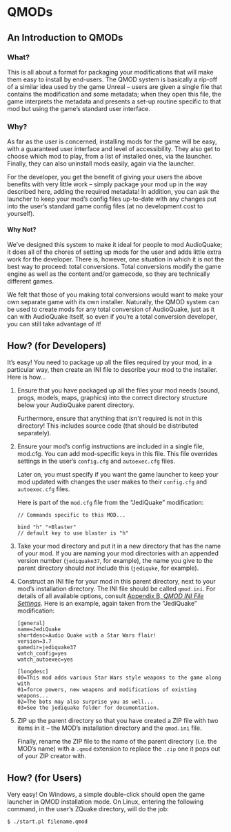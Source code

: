 # QMODs

## An Introduction to QMODs

### What?

This is all about a format for packaging your modifications that will make them easy to install by end-users. The QMOD system is basically a rip-off of a similar idea used by the game Unreal – users are given a single file that contains the modification and some metadata; when they open this file, the game interprets the metadata and presents a set-up routine specific to that mod but using the game’s standard user interface.

### Why?

As far as the user is concerned, installing mods for the game will be easy, with a guaranteed user interface and level of accessibility. They also get to choose which mod to play, from a list of installed ones, via the launcher. Finally, they can also uninstall mods easily, again via the launcher.

For the developer, you get the benefit of giving your users the above benefits with very little work – simply package your mod up in the way described here, adding the required metadata\! In addition, you can ask the launcher to keep your mod’s config files up-to-date with any changes put into the user’s standard game config files (at no development cost to yourself).

#### Why Not?

We’ve designed this system to make it ideal for people to mod AudioQuake; it does all of the chores of setting up mods for the user and adds little extra work for the developer. There is, however, one situation in which it is not the best way to proceed: total conversions. Total conversions modify the game engine as well as the content and/or gamecode, so they are technically different games.

We felt that those of you making total conversions would want to make your own separate game with its own installer. Naturally, the QMOD system can be used to create mods for any total conversion of AudioQuake, just as it can with AudioQuake itself, so even if you’re a total conversion developer, you can still take advantage of it\!

## How? (for Developers)

It’s easy\! You need to package up all the files required by your mod, in a particular way, then create an INI file to describe your mod to the installer. Here is how…

1.  Ensure that you have packaged up all the files your mod needs (sound, progs, models, maps, graphics) into the correct directory structure below your AudioQuake parent directory.
    
    Furthermore, ensure that anything that *isn’t* required is not in this directory\! This includes source code (that should be distributed separately).

2.  Ensure your mod’s config instructions are included in a single file, mod.cfg. You can add mod-specific keys in this file. This file overrides settings in the user’s `config.cfg` and `autoexec.cfg` files.
    
    Later on, you must specify if you want the game launcher to keep your mod updated with changes the user makes to their `config.cfg` and `autoexec.cfg` files.
    
    Here is part of the `mod.cfg` file from the “JediQuake” modification:
    
    ``` screen
    // Commands specific to this MOD...
    
    bind "h" "+Blaster"
    // default key to use blaster is "h"
    ```

3.  Take your mod directory and put it in a new directory that has the name of your mod. If you are naming your mod directories with an appended version number (`jediquake37`, for example), the name you give to the parent directory should *not* include this (`jediquke`, for example).

4.  Construct an INI file for your mod in this parent directory, next to your mod’s installation directory. The INI file should be called `qmod.ini`. For details of all available options, consult [Appendix B, *QMOD INI File Settings*](#ref-qmodini "Appendix B. QMOD INI File Settings"). Here is an example, again taken from the “JediQuake” modification:
    
    ``` screen
    [general]
    name=JediQuake
    shortdesc=Audio Quake with a Star Wars flair!
    version=3.7
    gamedir=jediquake37
    watch_config=yes
    watch_autoexec=yes
    
    [longdesc]
    00=This mod adds various Star Wars style weapons to the game along with
    01=force powers, new weapons and modifications of existing weapons...
    02=The bots may also surprise you as well...
    03=See the jediquake folder for documentation.
    ```

5.  ZIP up the parent directory so that you have created a ZIP file with two items in it – the MOD’s installation directory and the `qmod.ini` file.
    
    Finally, rename the ZIP file to the name of the parent directory (i.e. the MOD’s name) with a `.qmod` extension to replace the `.zip` one it pops out of your ZIP creator with.

## How? (for Users)

Very easy\! On Windows, a simple double-click should open the game launcher in QMOD installation mode. On Linux, entering the following command, in the user’s ZQuake directory, will do the job:

``` screen
$ ./start.pl filename.qmod
            
```

